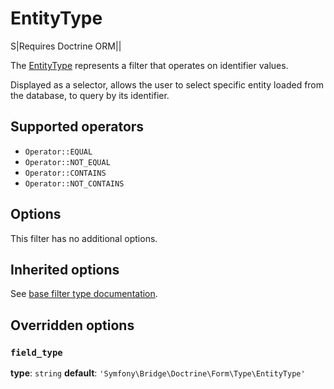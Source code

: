 # EntityType

S|Requires Doctrine ORM||

The [EntityType](https://github.com/Kreyu/data-table-bundle/blob/main/src/Filter/Type/EntityType.php) represents a filter that operates on identifier values.

Displayed as a selector, allows the user to select specific entity loaded from the database, to query by its identifier.

## Supported operators

- `Operator::EQUAL`
- `Operator::NOT_EQUAL`
- `Operator::CONTAINS`
- `Operator::NOT_CONTAINS`

## Options

This filter has no additional options.

## Inherited options

See [base filter type documentation](https://github.com/Kreyu/data-table-bundle/blob/main/docs/filter/types/filter.md).

## Overridden options

### `field_type`

**type**: `string` **default**: `'Symfony\Bridge\Doctrine\Form\Type\EntityType'`
